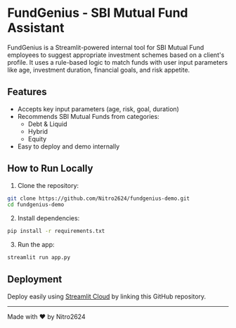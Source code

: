 
# FundGenius - SBI Mutual Fund Assistant

FundGenius is a Streamlit-powered internal tool for SBI Mutual Fund employees to suggest appropriate investment schemes based on a client's profile. It uses a rule-based logic to match funds with user input parameters like age, investment duration, financial goals, and risk appetite.

## Features

- Accepts key input parameters (age, risk, goal, duration)
- Recommends SBI Mutual Funds from categories:
  - Debt & Liquid
  - Hybrid
  - Equity
- Easy to deploy and demo internally

## How to Run Locally

1. Clone the repository:
```bash
git clone https://github.com/Nitro2624/fundgenius-demo.git
cd fundgenius-demo
```

2. Install dependencies:
```bash
pip install -r requirements.txt
```

3. Run the app:
```bash
streamlit run app.py
```

## Deployment

Deploy easily using [Streamlit Cloud](https://streamlit.io/cloud) by linking this GitHub repository.

---

Made with ❤️ by Nitro2624

